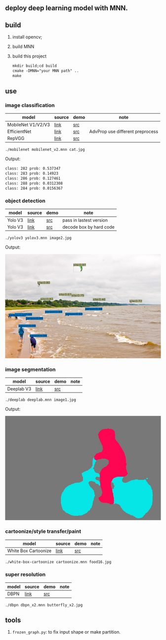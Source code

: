 ## deploy deep learning model with MNN.

## build
1. install opencv;

2. build MNN

3. build this project

   ```
   mkdir build;cd build
   cmake -DMNN="your MNN path" ..
   make
   ```

## use
### image classification

| model              | source                                                       | demo                                                         | note                             |
| ------------------ | ------------------------------------------------------------ | ------------------------------------------------------------ | -------------------------------- |
| MobileNet V1/V2/V3 | [link](https://github.com/tensorflow/models/tree/master/research/slim) | [src](https://github.com/zhehaoxu/deep-deploy/blob/main/mnn/mobilenet.cc) |                                  |
| EfficientNet       | [link](https://github.com/tensorflow/tpu/tree/master/models/official/efficientnet) | [src](https://github.com/zhehaoxu/deep-deploy/blob/main/mnn/efficientnet.cc) | AdvProp use different preprocess |
| RepVGG             | [link](https://github.com/DingXiaoH/RepVGG)                  | [src](https://github.com/zhehaoxu/deep-deploy/blob/main/mnn/efficientnet.cc) |                                  |

```
./mobilenet mobilenet_v2.mnn cat.jpg
```

Output:

```
class: 282 prob: 0.537347
class: 283 prob: 0.14923
class: 286 prob: 0.127461
class: 288 prob: 0.0312308
class: 284 prob: 0.0156367
```

### object detection

| model   | source                                                   | demo                                                         | note                    |
| ------- | -------------------------------------------------------- | ------------------------------------------------------------ | ----------------------- |
| Yolo V3 | [link](https://github.com/YunYang1994/tensorflow-yolov3) | [src](https://github.com/zhehaoxu/deep-deploy/blob/main/mnn/yolov3.cc) | pass in lastest version |
| Yolo V3 | [link](https://github.com/YunYang1994/tensorflow-yolov3) | [src](https://github.com/zhehaoxu/deep-deploy/blob/main/mnn/yolov3_hc.cc) | decode box by hard code |

```
./yolov3 yolov3.mnn image2.jpg
```

Output:

![detection](./images/output.jpg)

### image segmentation

| model      | source                                                       | demo                                                         | note |
| ---------- | ------------------------------------------------------------ | ------------------------------------------------------------ | ---- |
| Deeplab V3 | [link](https://github.com/open-mmlab/mmsegmentation/tree/master/configs/deeplabv3) | [src](https://github.com/zhehaoxu/deep-deploy/blob/main/mnn/deeplab.cc) |      |

```
./deeplab deeplab.mnn image1.jpg
```

Output:

![segmentation](./images/segmentation.jpg)

### cartoonize/style transfer/paint

| model                | source                                                       | demo                                                         | note |
| -------------------- | ------------------------------------------------------------ | ------------------------------------------------------------ | ---- |
| White Box Cartoonize | [link](https://github.com/SystemErrorWang/White-box-Cartoonization) | [src](https://github.com/zhehaoxu/deep-deploy/blob/main/mnn/white-box-cartoonize.cc) |      |

```shell
./white-box-cartoonize cartoonize.mnn food16.jpg 
```

### super resolution

| model | source                                            | demo                                                         | note |
| ----- | ------------------------------------------------- | ------------------------------------------------------------ | ---- |
| DBPN  | [link](https://github.com/alterzero/DBPN-Pytorch) | [src](https://github.com/zhehaoxu/deep-deploy/blob/main/mnn/dbpn.cc) |      |

```
./dbpn dbpn_x2.mnn butterfly_x2.jpg
```

## tools

1. `frozen_graph.py`: to fix input shape or make partition.
